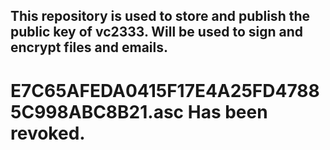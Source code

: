 ## This repository is used to store and publish the public key of vc2333. Will be used to sign and encrypt files and emails.

# E7C65AFEDA0415F17E4A25FD47885C998ABC8B21.asc Has been revoked.
